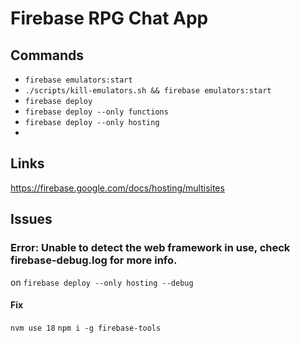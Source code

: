 # Firebase RPG Chat App

## Commands
* `firebase emulators:start`
* `./scripts/kill-emulators.sh && firebase emulators:start`
* `firebase deploy`
* `firebase deploy --only functions`
* `firebase deploy --only hosting`
* 

## Links
https://firebase.google.com/docs/hosting/multisites





## Issues

### Error: Unable to detect the web framework in use, check firebase-debug.log for more info.
on `firebase deploy --only hosting --debug`

#### Fix 
`nvm use 18`
`npm i -g firebase-tools`